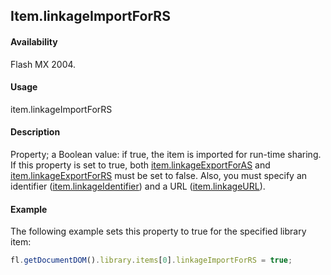 ## Item.linkageImportForRS

#### Availability

Flash MX 2004.

#### Usage

item.linkageImportForRS

#### Description

Property; a Boolean value: if true, the item is imported for run-time sharing. If this property is set to true, both [item.linkageExportForAS](../Item_object/item7.md) and [item.linkageExportForRS](../Item_object/item8.md) must be set to false. Also, you must specify an identifier ([item.linkageIdentifier](../Item_object/item10.md)) and a URL ([item.linkageURL](../Item_object/item12.md)).

#### Example

The following example sets this property to true for the specified library item:

```javascript
fl.getDocumentDOM().library.items[0].linkageImportForRS = true;
```
<span id="item.linkageURL" class="anchor"></span>